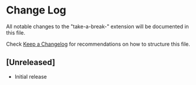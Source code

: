 # Change Log
All notable changes to the "take-a-break-" extension will be documented in this file.

Check [Keep a Changelog](http://keepachangelog.com/) for recommendations on how to structure this file.

## [Unreleased]
- Initial release